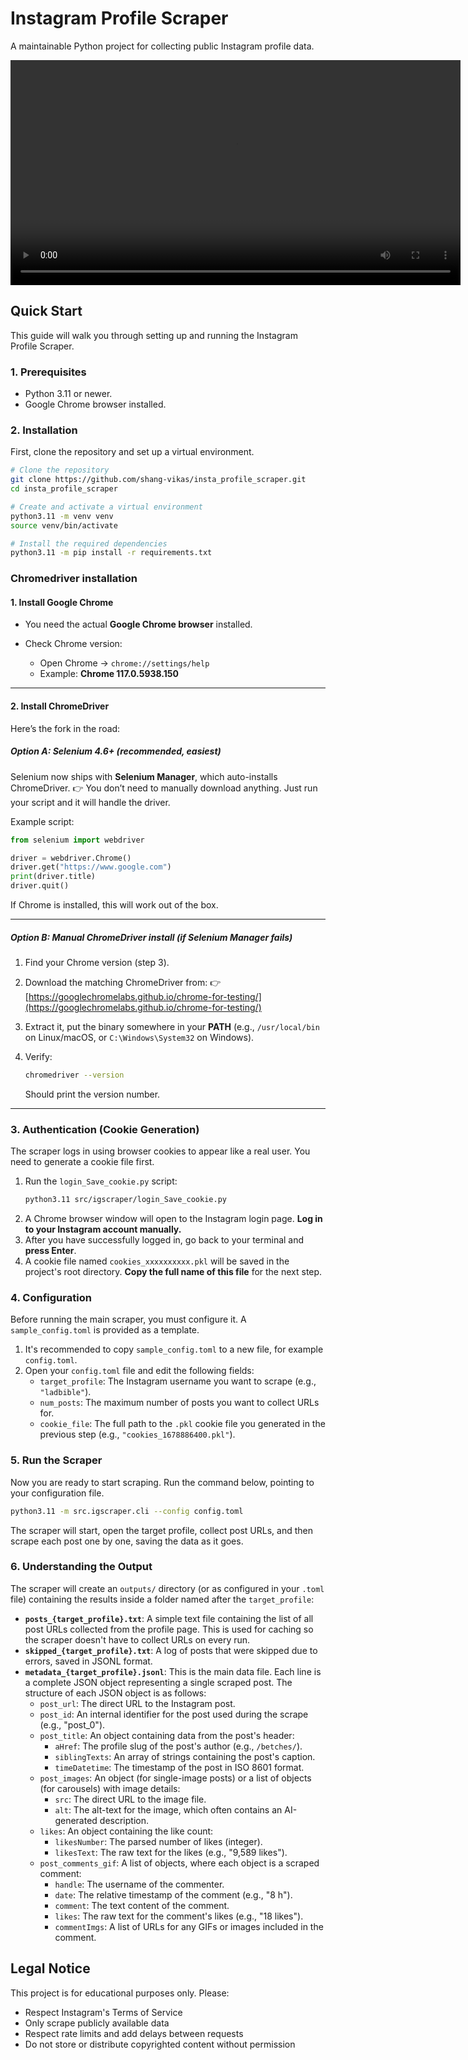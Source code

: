 # Instagram Profile Scraper

A maintainable Python project for collecting public Instagram profile data.

<!-- README.md -->
<video controls width="720">
  <source src="https://github.com/shang-vikas/insta_profile_scraper/releases/download/v1.0.0/demo_ig_Scraper_final_720p_fast_mp4.mp4" type="video/mp4">
  Your browser does not support the video tag.
</video>

## Quick Start
This guide will walk you through setting up and running the Instagram Profile Scraper.

### 1. Prerequisites
- Python 3.11 or newer.
- Google Chrome browser installed.

### 2. Installation

First, clone the repository and set up a virtual environment.
```bash
# Clone the repository
git clone https://github.com/shang-vikas/insta_profile_scraper.git
cd insta_profile_scraper

# Create and activate a virtual environment
python3.11 -m venv venv
source venv/bin/activate

# Install the required dependencies
python3.11 -m pip install -r requirements.txt
```

### Chromedriver installation

#### **1. Install Google Chrome**

* You need the actual **Google Chrome browser** installed.
* Check Chrome version:

  * Open Chrome → `chrome://settings/help`
  * Example: **Chrome 117.0.5938.150**

---

#### **2. Install ChromeDriver**

Here’s the fork in the road:

##### **Option A: Selenium 4.6+ (recommended, easiest)**

Selenium now ships with **Selenium Manager**, which auto-installs ChromeDriver.
👉 You don’t need to manually download anything. Just run your script and it will handle the driver.

Example script:

```python
from selenium import webdriver

driver = webdriver.Chrome()
driver.get("https://www.google.com")
print(driver.title)
driver.quit()
```

If Chrome is installed, this will work out of the box.

---

##### **Option B: Manual ChromeDriver install (if Selenium Manager fails)**

1. Find your Chrome version (step 3).
2. Download the matching ChromeDriver from:
   👉 [https://googlechromelabs.github.io/chrome-for-testing/](https://googlechromelabs.github.io/chrome-for-testing/)
3. Extract it, put the binary somewhere in your **PATH** (e.g., `/usr/local/bin` on Linux/macOS, or `C:\Windows\System32` on Windows).
4. Verify:

   ```bash
   chromedriver --version
   ```

   Should print the version number.
---

### 3. Authentication (Cookie Generation)
The scraper logs in using browser cookies to appear like a real user. You need to generate a cookie file first.

1.  Run the `login_Save_cookie.py` script:
    ```bash
    python3.11 src/igscraper/login_Save_cookie.py
    ```
2.  A Chrome browser window will open to the Instagram login page. **Log in to your Instagram account manually.**
3.  After you have successfully logged in, go back to your terminal and **press Enter**.
4.  A cookie file named `cookies_xxxxxxxxxx.pkl` will be saved in the project's root directory. **Copy the full name of this file** for the next step.

### 4. Configuration

Before running the main scraper, you must configure it. A `sample_config.toml` is provided as a template.

1.  It's recommended to copy `sample_config.toml` to a new file, for example `config.toml`.
2.  Open your `config.toml` file and edit the following fields:
    -   `target_profile`: The Instagram username you want to scrape (e.g., `"ladbible"`).
    -   `num_posts`: The maximum number of posts you want to collect URLs for.
    -   `cookie_file`: The full path to the `.pkl` cookie file you generated in the previous step (e.g., `"cookies_1678886400.pkl"`).

### 5. Run the Scraper

Now you are ready to start scraping. Run the command below, pointing to your configuration file.
```bash
python3.11 -m src.igscraper.cli --config config.toml
```
The scraper will start, open the target profile, collect post URLs, and then scrape each post one by one, saving the data as it goes.

### 6. Understanding the Output

The scraper will create an `outputs/` directory (or as configured in your `.toml` file) containing the results inside a folder named after the `target_profile`:

-   **`posts_{target_profile}.txt`**: A simple text file containing the list of all post URLs collected from the profile page. This is used for caching so the scraper doesn't have to collect URLs on every run.
-   **`skipped_{target_profile}.txt`**: A log of posts that were skipped due to errors, saved in JSONL format.
-   **`metadata_{target_profile}.jsonl`**: This is the main data file. Each line is a complete JSON object representing a single scraped post. The structure of each JSON object is as follows:
    -   `post_url`: The direct URL to the Instagram post.
    -   `post_id`: An internal identifier for the post used during the scrape (e.g., "post_0").
    -   `post_title`: An object containing data from the post's header:
        -   `aHref`: The profile slug of the post's author (e.g., `/betches/`).
        -   `siblingTexts`: An array of strings containing the post's caption.
        -   `timeDatetime`: The timestamp of the post in ISO 8601 format.
    -   `post_images`: An object (for single-image posts) or a list of objects (for carousels) with image details:
        -   `src`: The direct URL to the image file.
        -   `alt`: The alt-text for the image, which often contains an AI-generated description.
    -   `likes`: An object containing the like count:
        -   `likesNumber`: The parsed number of likes (integer).
        -   `likesText`: The raw text for the likes (e.g., "9,589 likes").
    -   `post_comments_gif`: A list of objects, where each object is a scraped comment:
        -   `handle`: The username of the commenter.
        -   `date`: The relative timestamp of the comment (e.g., "8 h").
        -   `comment`: The text content of the comment.
        -   `likes`: The raw text for the comment's likes (e.g., "18 likes").
        -   `commentImgs`: A list of URLs for any GIFs or images included in the comment.


## Legal Notice

This project is for educational purposes only. Please:
- Respect Instagram's Terms of Service
- Only scrape publicly available data
- Respect rate limits and add delays between requests
- Do not store or distribute copyrighted content without permission